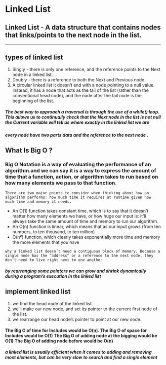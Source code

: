 # Linked List
## Linked List - A data structure that contains nodes that links/points to the next node in the list.

---
## types of linked list

1. Singly - there is only one reference, and the reference points to the Next node in a linked list.
2. Doubly - there is a reference to both the Next and Previous node.
3. A circular linked list it doesn’t end with a node pointing to a null value. Instead, it has a node that acts as the tail of the list (rather than the conventional head node), and the node after the tail node is the beginning of the list.

##### The best way to approach a traversal is through the use of a while() loop. This allows us to continually check that the Next node in the list is not null the Current variable will tell us where exactly in the linked list we are

##### every node have two parts data and the reference to the next node .

## What Is Big O ?
### Big O Notation is a way of evaluating the performance of an algorithm.and we can say it is a way to express the amount of time that a function, action, or algorithm takes to run based on how many elements we pass to that function.

``There are two major points to consider when thinking about how an algorithm performs: how much time it requires at runtime given how much time and memory it needs.``

* An O(1) function takes constant time, which is to say that it doesn’t matter how many elements we have, or how huge our input is: it’ll always take the same amount of time and memory to run our algorithm.
* An O(n) function is linear, which means that as our input grows (from ten numbers, to ten thousand, to ten million)
* O(n²) function, which clearly takes exponentially more time and memory the more elements that you have

``why a linked list doesn’t need a contiguous block of memory. Because a single node has the “address” or a reference to the next node, they don’t need to live right next to one another``

##### by rearranging some pointers we can grow and shrink dynamically during a program’s execution in the linked list


## implement linked list
1. we find the head node of the linked list.
2. we’ll make our new node, and set its pointer to the current first node of the list.
3. we rearrange our head node’s pointer to point at our new node.

#### The Big O of time for Includes would be O(n). The Big O of space for Includes would be O(1) The Big O of adding node at the bigging would be O(1) The Big O of adding node before would be O(n)



***a linked list is usually efficient when it comes to adding and removing most elements, but can be very slow to search and find a single element***









